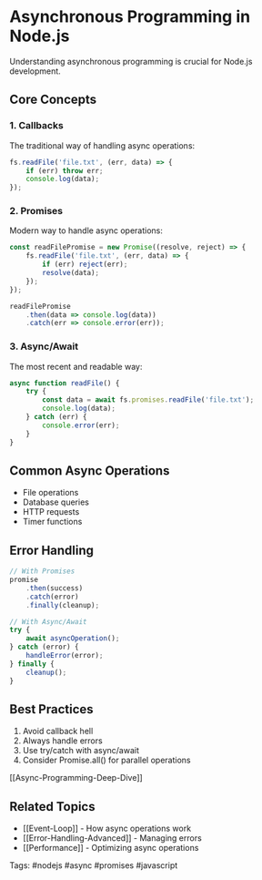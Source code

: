 # Asynchronous Programming in Node.js

Understanding asynchronous programming is crucial for Node.js development.

## Core Concepts

### 1. Callbacks
The traditional way of handling async operations:
```javascript
fs.readFile('file.txt', (err, data) => {
    if (err) throw err;
    console.log(data);
});
```

### 2. Promises
Modern way to handle async operations:
```javascript
const readFilePromise = new Promise((resolve, reject) => {
    fs.readFile('file.txt', (err, data) => {
        if (err) reject(err);
        resolve(data);
    });
});

readFilePromise
    .then(data => console.log(data))
    .catch(err => console.error(err));
```

### 3. Async/Await
The most recent and readable way:
```javascript
async function readFile() {
    try {
        const data = await fs.promises.readFile('file.txt');
        console.log(data);
    } catch (err) {
        console.error(err);
    }
}
```

## Common Async Operations
- File operations
- Database queries
- HTTP requests
- Timer functions

## Error Handling
```javascript
// With Promises
promise
    .then(success)
    .catch(error)
    .finally(cleanup);

// With Async/Await
try {
    await asyncOperation();
} catch (error) {
    handleError(error);
} finally {
    cleanup();
}
```

## Best Practices
1. Avoid callback hell
2. Always handle errors
3. Use try/catch with async/await
4. Consider Promise.all() for parallel operations

[[Async-Programming-Deep-Dive]]

## Related Topics
- [[Event-Loop]] - How async operations work
- [[Error-Handling-Advanced]] - Managing errors
- [[Performance]] - Optimizing async operations

Tags: #nodejs #async #promises #javascript
